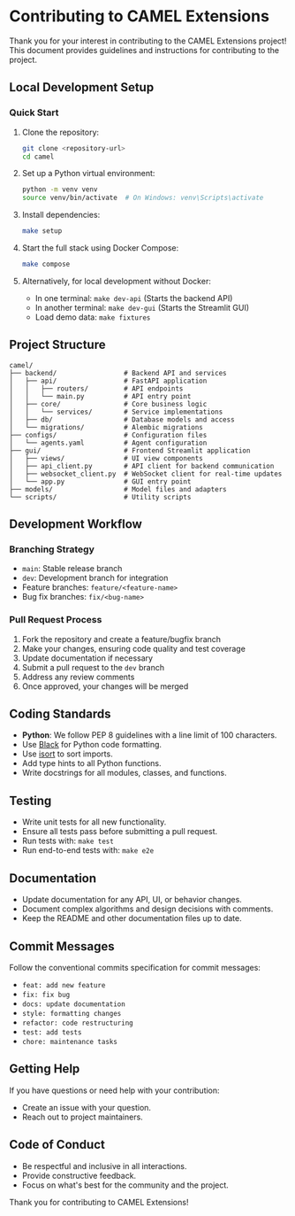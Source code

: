# Contributing to CAMEL Extensions

Thank you for your interest in contributing to the CAMEL Extensions project! This document provides guidelines and instructions for contributing to the project.

## Local Development Setup

### Quick Start

1. Clone the repository:
   ```bash
   git clone <repository-url>
   cd camel
   ```

2. Set up a Python virtual environment:
   ```bash
   python -m venv venv
   source venv/bin/activate  # On Windows: venv\Scripts\activate
   ```

3. Install dependencies:
   ```bash
   make setup
   ```

4. Start the full stack using Docker Compose:
   ```bash
   make compose
   ```

5. Alternatively, for local development without Docker:
   - In one terminal: `make dev-api` (Starts the backend API)
   - In another terminal: `make dev-gui` (Starts the Streamlit GUI)
   - Load demo data: `make fixtures`

## Project Structure

```
camel/
├── backend/                 # Backend API and services
│   ├── api/                 # FastAPI application
│   │   ├── routers/         # API endpoints
│   │   └── main.py          # API entry point
│   ├── core/                # Core business logic
│   │   └── services/        # Service implementations
│   ├── db/                  # Database models and access
│   └── migrations/          # Alembic migrations
├── configs/                 # Configuration files
│   └── agents.yaml          # Agent configuration
├── gui/                     # Frontend Streamlit application
│   ├── views/               # UI view components
│   ├── api_client.py        # API client for backend communication
│   ├── websocket_client.py  # WebSocket client for real-time updates
│   └── app.py               # GUI entry point
├── models/                  # Model files and adapters
└── scripts/                 # Utility scripts
```

## Development Workflow

### Branching Strategy

- `main`: Stable release branch
- `dev`: Development branch for integration
- Feature branches: `feature/<feature-name>`
- Bug fix branches: `fix/<bug-name>`

### Pull Request Process

1. Fork the repository and create a feature/bugfix branch
2. Make your changes, ensuring code quality and test coverage
3. Update documentation if necessary
4. Submit a pull request to the `dev` branch
5. Address any review comments
6. Once approved, your changes will be merged

## Coding Standards

- **Python**: We follow PEP 8 guidelines with a line limit of 100 characters.
- Use [Black](https://github.com/psf/black) for Python code formatting.
- Use [isort](https://github.com/PyCQA/isort) to sort imports.
- Add type hints to all Python functions.
- Write docstrings for all modules, classes, and functions.

## Testing

- Write unit tests for all new functionality.
- Ensure all tests pass before submitting a pull request.
- Run tests with: `make test`
- Run end-to-end tests with: `make e2e`

## Documentation

- Update documentation for any API, UI, or behavior changes.
- Document complex algorithms and design decisions with comments.
- Keep the README and other documentation files up to date.

## Commit Messages

Follow the conventional commits specification for commit messages:

- `feat: add new feature`
- `fix: fix bug`
- `docs: update documentation`
- `style: formatting changes`
- `refactor: code restructuring`
- `test: add tests`
- `chore: maintenance tasks`

## Getting Help

If you have questions or need help with your contribution:

- Create an issue with your question.
- Reach out to project maintainers.

## Code of Conduct

- Be respectful and inclusive in all interactions.
- Provide constructive feedback.
- Focus on what's best for the community and the project.

Thank you for contributing to CAMEL Extensions!
